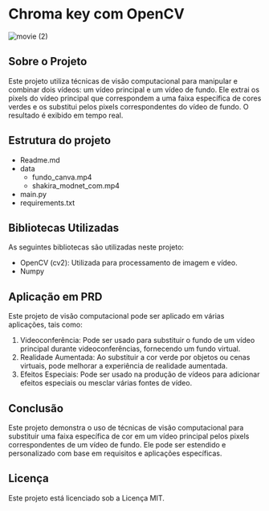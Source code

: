 # Chroma key com OpenCV
![movie (2)](https://github.com/JonysArcanjo/ChromaKey_OpenCV/assets/48812740/c5ebe01c-aa07-4ceb-a385-4fe65e9095c6)
## Sobre o Projeto

Este projeto utiliza técnicas de visão computacional para manipular e combinar dois vídeos: um vídeo principal e um vídeo de fundo. Ele extrai os pixels do vídeo principal que correspondem a uma faixa específica de cores verdes e os substitui pelos pixels correspondentes do vídeo de fundo. O resultado é exibido em tempo real.


## Estrutura do projeto
- Readme.md
- data
  - fundo_canva.mp4
  - shakira_modnet_com.mp4
- main.py
- requirements.txt

## Bibliotecas Utilizadas

As seguintes bibliotecas são utilizadas neste projeto:
- OpenCV (cv2): Utilizada para processamento de imagem e vídeo.
- Numpy


## Aplicação em PRD

Este projeto de visão computacional pode ser aplicado em várias aplicações, tais como:

1. Videoconferência: Pode ser usado para substituir o fundo de um vídeo principal durante videoconferências, fornecendo um fundo virtual.
2. Realidade Aumentada: Ao substituir a cor verde por objetos ou cenas virtuais, pode melhorar a experiência de realidade aumentada.
3. Efeitos Especiais: Pode ser usado na produção de vídeos para adicionar efeitos especiais ou mesclar várias fontes de vídeo.

## Conclusão

Este projeto demonstra o uso de técnicas de visão computacional para substituir uma faixa específica de cor em um vídeo principal pelos pixels correspondentes de um vídeo de fundo. Ele pode ser estendido e personalizado com base em requisitos e aplicações específicas.

## Licença

Este projeto está licenciado sob a Licença MIT.
